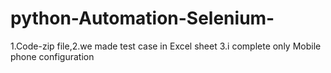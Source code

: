 # python-Automation-Selenium-
1.Code-zip file,2.we made test case in Excel sheet 3.i complete only Mobile phone configuration
